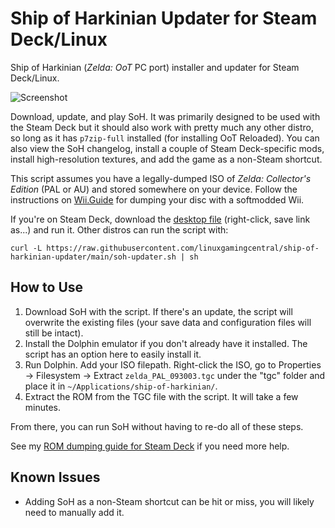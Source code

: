 # Ship of Harkinian Updater for Steam Deck/Linux
Ship of Harkinian (*Zelda: OoT* PC port) installer and updater for Steam Deck/Linux.

![Screenshot](https://i.imgur.com/jFRIL7L.png)

Download, update, and play SoH. It was primarily designed to be used with the Steam Deck but it should also work with pretty much any other distro, so long as it has `p7zip-full` installed (for installing OoT Reloaded). You can also view the SoH changelog, install a couple of Steam Deck-specific mods, install high-resolution textures, and add the game as a non-Steam shortcut.

This script assumes you have a legally-dumped ISO of *Zelda: Collector's Edition* (PAL or AU) and stored somewhere on your device. Follow the instructions on [Wii.Guide](https://wii.guide/dump-games.html) for dumping your disc with a softmodded Wii.

If you're on Steam Deck, download the [desktop file](https://raw.githubusercontent.com/linuxgamingcentral/ship-of-harkinian-updater/main/soh-updater.desktop) (right-click, save link as...) and run it. Other distros can run the script with:

`curl -L https://raw.githubusercontent.com/linuxgamingcentral/ship-of-harkinian-updater/main/soh-updater.sh | sh`

## How to Use
1. Download SoH with the script. If there's an update, the script will overwrite the existing files (your save data and configuration files will still be intact).
2. Install the Dolphin emulator if you don't already have it installed. The script has an option here to easily install it.
3. Run Dolphin. Add your ISO filepath. Right-click the ISO, go to Properties -> Filesystem -> Extract `zelda_PAL_093003.tgc` under the "tgc" folder and place it in `~/Applications/ship-of-harkinian/`.
4. Extract the ROM from the TGC file with the script. It will take a few minutes.

From there, you can run SoH without having to re-do all of these steps.

See my [ROM dumping guide for Steam Deck](https://linuxgamingcentral.com/posts/ship-of-harkinian-steam-deck-guide/) if you need more help.

## Known Issues
- Adding SoH as a non-Steam shortcut can be hit or miss, you will likely need to manually add it.
